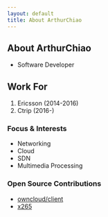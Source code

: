 ```yaml
---
layout: default
title: About ArthurChiao
---
```


## About ArthurChiao

* Software Developer

## Work For

1. Ericsson (2014-2016)
1. Ctrip (2016-)

### Focus & Interests

* Networking
* Cloud
* SDN
* Multimedia Processing

### Open Source Contributions

* [owncloud/client](https://github.com/owncloud/client)
* [x265](https://bitbucket.org/multicoreware/x265/wiki/Home)
